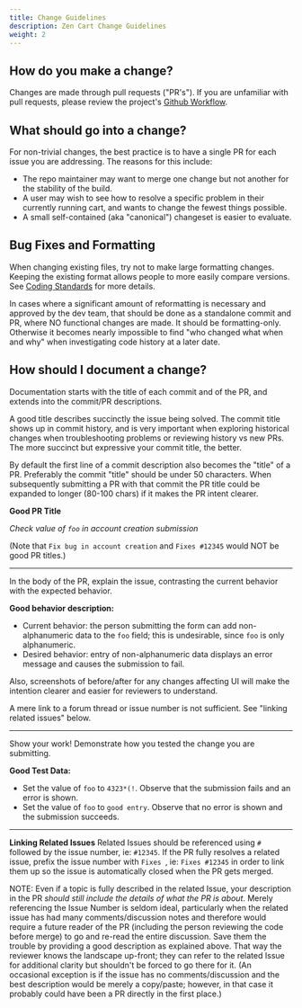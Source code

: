 ```yaml
---
title: Change Guidelines 
description: Zen Cart Change Guidelines 
weight: 2
---
```


## How do you make a change? 
Changes are made through pull requests ("PR's"). If you are unfamiliar with pull requests, please review the project's [Github Workflow](/dev/contributing/github_workflow/). 

## What should go into a change? 
For non-trivial changes, the best practice is to have a single PR for each issue you are addressing. The reasons for this include: 
* The repo maintainer may want to merge one change but not another for the stability of the build.
* A user may wish to see how to resolve a specific problem in their currently running cart, and wants to change the fewest things possible.
* A small self-contained (aka "canonical") changeset is easier to evaluate.


## Bug Fixes and Formatting 
When changing existing files, try not to make large formatting changes. 
Keeping the existing format allows people to more easily compare versions. 
See [Coding Standards](/dev/contributing/coding_standards/) for more details.

In cases where a significant amount of reformatting is necessary and approved by the dev team, that should be done as a standalone commit and PR, where NO functional changes are made. 
It should be formatting-only. Otherwise it becomes nearly impossible to find "who changed what when and why" when investigating code history at a later date.


## How should I document a change?
Documentation starts with the title of each commit and of the PR, and extends into the commit/PR descriptions.

A good title describes succinctly the issue being solved. The commit title shows up in commit history, and is very important when exploring historical changes when troubleshooting problems or reviewing history vs new PRs. The more succinct but expressive your commit title, the better.

By default the first line of a commit description also becomes the "title" of a PR.
Preferably the commit "title" should be under 50 characters. When subsequently submitting a PR with that commit the PR title could be expanded to longer (80-100 chars) if it makes the PR intent clearer.

**Good PR Title** 

_Check value of `foo` in account creation submission_

(Note that `Fix bug in account creation` and `Fixes #12345` would NOT be good PR titles.)

<hr>

In the body of the PR, explain the issue, contrasting the current behavior with the expected behavior.

**Good behavior description:**

* Current behavior: the person submitting the form can add non-alphanumeric data to the `foo` field; this is undesirable, since `foo` is only alphanumeric. 
* Desired behavior: entry of non-alphanumeric data displays an error message and causes the submission to fail.

Also, screenshots of before/after for any changes affecting UI will make the intention clearer and easier for reviewers to understand.

A mere link to a forum thread or issue number is not sufficient. See "linking related issues" below.

<hr>

Show your work!  Demonstrate how you tested the change you are submitting.

**Good Test Data:**
* Set the value of `foo` to `4323*(!`.  Observe that the submission fails and an error is shown.
* Set the value of `foo` to `good entry`.  Observe that no error is shown and the submission succeeds.

<hr>

**Linking Related Issues**
Related Issues should be referenced using `#` followed by the issue number, ie: `#12345`.
If the PR fully resolves a related issue, prefix the issue number with `Fixes `, ie: `Fixes #12345` in order to link them up so the issue is automatically closed when the PR gets merged.

NOTE: Even if a topic is fully described in the related Issue, your description in the PR _should still include the details of what the PR is about_. Merely referencing the Issue Number is seldom ideal, particularly when the related issue has had many comments/discussion notes and therefore would require a future reader of the PR (including the person reviewing the code before merge) to go and re-read the entire discussion. Save them the trouble by providing a good description as explained above. That way the reviewer knows the landscape up-front; they can refer to the related Issue for additional clarity but shouldn't be forced to go there for it. (An occasional exception is if the issue has no comments/discussion and the best description would be merely a copy/paste; however, in that case it probably could have been a PR directly in the first place.)

